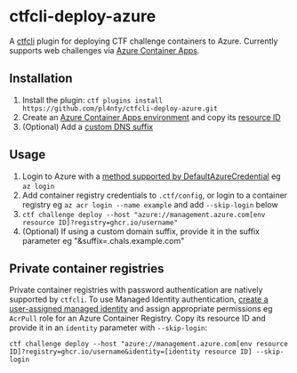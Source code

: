 # ctfcli-deploy-azure

A [ctfcli](https://github.com/CTFd/ctfcli) plugin for deploying CTF challenge containers to Azure. Currently supports web challenges via [Azure Container Apps](https://learn.microsoft.com/en-us/azure/container-apps/).

## Installation

1. Install the plugin: `ctf plugins install https://github.com/pl4nty/ctfcli-deploy-azure.git`
2. Create an [Azure Container Apps environment](https://learn.microsoft.com/en-us/azure/container-apps/environment) and copy its [resource ID](https://learn.microsoft.com/en-us/azure/storage/common/storage-account-get-info?tabs=portal#get-the-resource-id-for-a-storage-account)
3. (Optional) Add a [custom DNS suffix](https://learn.microsoft.com/en-us/azure/container-apps/environment-custom-dns-suffix)

## Usage

1. Login to Azure with a [method supported by DefaultAzureCredential](https://github.com/Azure/azure-sdk-for-python/blob/main/sdk/identity/azure-identity/README.md#defaultazurecredential) eg `az login`
2. Add container registry credentials to `.ctf/config`, or login to a container registry eg `az acr login --name example` and add `--skip-login` below
3. `ctf challenge deploy --host "azure://management.azure.com[env resource ID]?registry=ghcr.io/username"`
4. (Optional) If using a custom domain suffix, provide it in the suffix parameter eg "&suffix=.chals.example.com"

## Private container registries

Private container registries with password authentication are natively supported by `ctfcli`. To use Managed Identity authentication, [create a user-assigned managed identity](https://learn.microsoft.com/en-us/entra/identity/managed-identities-azure-resources/how-manage-user-assigned-managed-identities?pivots=identity-mi-methods-azp#create-a-user-assigned-managed-identity) and assign appropriate permissions eg `AcrPull` role for an Azure Container Registry. Copy its resource ID and provide it in an `identity` parameter with `--skip-login`:

`ctf challenge deploy --host "azure://management.azure.com[env resource ID]?registry=ghcr.io/username&identity=[identity resource ID] --skip-login`
